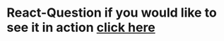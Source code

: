 # React-Question if you would like to see it in action [click here](https://nicholas-react-questions.netlify.app/)

